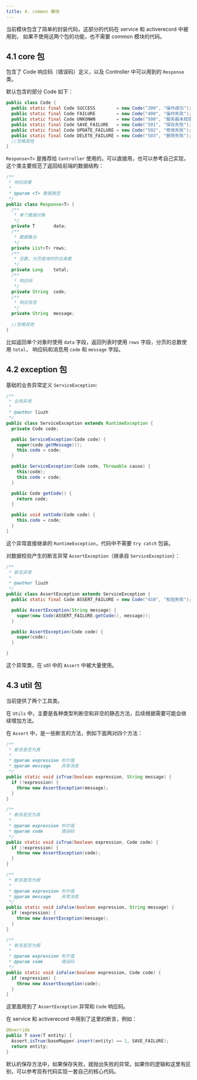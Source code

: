 ```yaml
---
title: 4. common 模块
---
```


当前模块包含了简单的封装代码，这部分的代码在 service 和 activerecord 中被用到，
如果不使用这两个包的功能，也不需要 common 模块的代码。

## 4.1 core 包

包含了 Code 响应码（错误码）定义，以及 Controller 中可以用到的 `Response` 类。

默认包含的部分 Code 如下：
```java
public class Code {
  public static final Code SUCCESS        = new Code("200", "操作成功");
  public static final Code FAILURE        = new Code("400", "操作失败");
  public static final Code UNKONWN        = new Code("500", "服务器未知错误");
  public static final Code SAVE_FAILURE   = new Code("501", "保存失败");
  public static final Code UPDATE_FAILURE = new Code("502", "修改失败");
  public static final Code DELETE_FAILURE = new Code("503", "删除失败");
  //忽略其他
}
```

`Response<T>` 是推荐给 `Controller` 使用的，可以直接用，也可以参考自己实现，
这个类主要规范了返回给前端的数据结构：
```java
/**
 * 响应结果
 *
 * @param <T> 数据类型
 */
public class Response<T> {
  /**
   * 单个数据对象
   */
  private T       data;
  /**
   * 数据集合
   */
  private List<T> rows;
  /**
   * 总数，分页查询时的总条数
   */
  private Long    total;
  /**
   * 响应码
   */
  private String  code;
  /**
   * 响应信息
   */
  private String  message;
  
  //忽略其他
}
```
比如返回单个对象时使用 `data` 字段，返回列表时使用 `rows` 字段，分页的总数使用 `total`，
响应码和消息用 `code` 和 `message` 字段。

## 4.2 exception 包

基础的业务异常定义 `ServiceException`:
```java
/**
 * 业务异常
 *
 * @author liuzh
 */
public class ServiceException extends RuntimeException {
  private Code code;

  public ServiceException(Code code) {
    super(code.getMessage());
    this.code = code;
  }

  public ServiceException(Code code, Throwable cause) {
    this(code);
    this.code = code;
  }

  public Code getCode() {
    return code;
  }

  public void setCode(Code code) {
    this.code = code;
  }
}
```
这个异常直接继承的 `RuntimeException`，代码中不需要 `try catch` 包装。

对数据校验产生的断言异常 `AssertException`（继承自 `ServiceException`）：
```java
/**
 * 断言异常
 *
 * @author liuzh
 */
public class AssertException extends ServiceException {
  public static final Code ASSERT_FAILURE = new Code("410", "校验失败");

  public AssertException(String message) {
    super(new Code(ASSERT_FAILURE.getCode(), message));
  }

  public AssertException(Code code) {
    super(code);
  }

}
```

这个异常类，在 util 中的 `Assert` 中被大量使用。

## 4.3 util 包

当前提供了两个工具类。

在 `Utils` 中，主要是各种类型判断空和非空的静态方法，后续根据需要可能会继续增加方法。

在 `Assert` 中，是一些断言的方法，例如下面两对四个方法：
```java
/**
 * 断言是否为真
 *
 * @param expression 布尔值
 * @param message    异常消息
 */
public static void isTrue(boolean expression, String message) {
  if (!expression) {
    throw new AssertException(message);
  }
}

/**
 * 断言是否为真
 *
 * @param expression 布尔值
 * @param code       错误码
 */
public static void isTrue(boolean expression, Code code) {
  if (!expression) {
    throw new AssertException(code);
  }
}

/**
 * 断言是否为假
 *
 * @param expression 布尔值
 * @param message    异常消息
 */
public static void isFalse(boolean expression, String message) {
  if (expression) {
    throw new AssertException(message);
  }
}

/**
 * 断言是否为假
 *
 * @param expression 布尔值
 * @param code       错误码
 */
public static void isFalse(boolean expression, Code code) {
  if (expression) {
    throw new AssertException(code);
  }
}
```
这里面用到了 `AssertException` 异常和 `Code` 响应码。

在 service 和 activerecord 中用到了这里的断言，例如：
```java
@Override
public T save(T entity) {
  Assert.isTrue(baseMapper.insert(entity) == 1, SAVE_FAILURE);
  return entity;
}
```
默认的保存方法中，如果保存失败，就抛出失败的异常。如果你的逻辑和这里有区别，可以参考现有代码实现一套自己的核心代码。